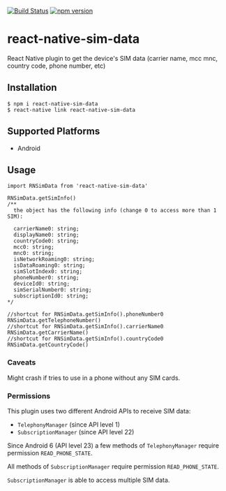 [![Build Status](https://travis-ci.org/pocesar/react-native-sim-data.svg?branch=master)](https://travis-ci.org/pocesar/react-native-sim-data) [![npm version](https://badge.fury.io/js/react-native-sim-data.svg)](https://badge.fury.io/js/react-native-sim-data)

# react-native-sim-data

React Native plugin to get the device's SIM data (carrier name, mcc mnc, country code, phone number, etc)

## Installation

```
$ npm i react-native-sim-data
$ react-native link react-native-sim-data
```

## Supported Platforms

- Android

## Usage

```es6
import RNSimData from 'react-native-sim-data'

RNSimData.getSimInfo()
/**
  the object has the following info (change 0 to access more than 1 SIM):

  carrierName0: string;
  displayName0: string;
  countryCode0: string;
  mcc0: string;
  mnc0: string;
  isNetworkRoaming0: string;
  isDataRoaming0: string;
  simSlotIndex0: string;
  phoneNumber0: string;
  deviceId0: string;
  simSerialNumber0: string;
  subscriptionId0: string;
*/

//shortcut for RNSimData.getSimInfo().phoneNumber0
RNSimData.getTelephoneNumber()
//shortcut for RNSimData.getSimInfo().carrierName0
RNSimData.getCarrierName()
//shortcut for RNSimData.getSimInfo().countryCode0
RNSimData.getCountryCode()
```

### Caveats

Might crash if tries to use in a phone without any SIM cards.

### Permissions

This plugin uses two different Android APIs to receive SIM data:
- `TelephonyManager` (since API level 1)
- `SubscriptionManager` (since API level 22)

Since Android 6 (API level 23) a few methods of `TelephonyManager` require permission `READ_PHONE_STATE`.

All methods of `SubscriptionManager` require permission `READ_PHONE_STATE`.

`SubscriptionManager` is able to access multiple SIM data.


